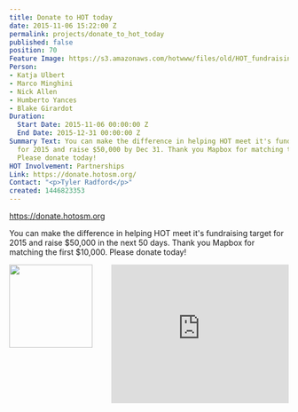 ```yaml
---
title: Donate to HOT today
date: 2015-11-06 15:22:00 Z
permalink: projects/donate_to_hot_today
published: false
position: 70
Feature Image: https://s3.amazonaws.com/hotwww/files/old/HOT_fundraising_image_hires.jpg
Person:
- Katja Ulbert
- Marco Minghini
- Nick Allen
- Humberto Yances
- Blake Girardot
Duration:
  Start Date: 2015-11-06 00:00:00 Z
  End Date: 2015-12-31 00:00:00 Z
Summary Text: You can make the difference in helping HOT meet it's fundraising target
  for 2015 and raise $50,000 by Dec 31. Thank you Mapbox for matching the first $10,000.
  Please donate today!
HOT Involvement: Partnerships
Link: https://donate.hotosm.org/
Contact: "<p>Tyler Radford</p>"
created: 1446823353
---
```


<a href="https://donate.hotosm.org" target="_self">https://donate.hotosm.org</a>
<p>You can make the difference in helping HOT meet it's fundraising target for 2015 and raise $50,000 in the next 50 days. Thank you Mapbox for matching the first $10,000. Please donate today! </p>
<p><img style="float: left;" src="https://donate.hotosm.org/img/Mapbox-Graphic.jpg" alt="" height="150" width="150">
<iframe style="float: right;" src="https://www.youtube.com/embed/8wdzGKmZu-k" frameborder="0" height="250" width="320"></iframe></p>
